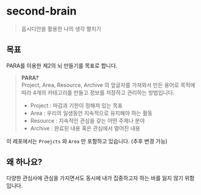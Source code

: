 # second-brain
> 옵시디안을 활용한 나의 생각 펼치기

## 목표
PARA를 이용한 제2의 뇌 만들기를 목표로 합니다.

> **PARA?**  
> Project, Area, Resource, Archive 의 앞글자를 가져와서 만든 용어로 목적에 따라 4개의 카테고리를 만들고 정보를 저장하고 관리하는 방법입니다.
> - Project : 마감과 기한이 정해져 있는 목표
> - Area : 우리의 일생동안 지속적으로 유지해야 하는 활동
> - Resource : 지속적인 관심을 갖는 어떤 주제나 분야
> - Archive : 완료된 내용 혹은 관심에서 멀어진 내용

이 레포에서는 `Proejcts` 와 `Area` 만 포함하고 있습니다. (추후 변경 가능)

## 왜 하나요?
다양한 관심사에 관심을 가지면서도 동시에 내가 집중하고자 하는 바를 잃지 않기 위함입니다.